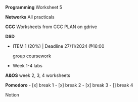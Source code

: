 
**Programming**
	Worksheet 5

**Networks**
	 All practicals

**CCC**
	Worksheets from CCC PLAN on gdrive


**DSD**
<html>
	<body>
		<ul>
			<li>ITEM 1 (20%) | Deadline 27/11/2024 @16:00</li>
				<p>group coursework<p>
			<li>Week 1-4 labs</li>
		</ul>
	</body>
</html>	

**A&OS**
	week 2, 3, 4 worksheets


**Pomodoro**
	- [x] break 1
	- [x] break 2
	- [x] break 3
	- [] break 4



Notion